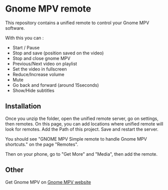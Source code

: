 # Gnome MPV remote
This repository contains a unified remote to control your Gnome MPV software.

With this you can :

- Start / Pause
- Stop and save (position saved on the video)
- Stop and close gnome MPV
- Previous/Next video on playlist 
- Set the video in fullscreen
- Reduce/Increase volume
- Mute
- Go back and forward (around 15seconds)
- Show/Hide subtitles


## Installation

Once you unzip the folder, open the unified remote server, go on settings, then remotes.
On this page, you can add locations where unified remote will look for remotes. Add the Path of this project. Save and restart the server.

You should see "GNOME MPV
Simple remote to handle Gnome MPV shortcuts." on the page "Remotes".

Then on your phone, go to "Get More" and "Media", then add the remote.


## Other

Get Gnome MPV on [Gnome MPV website](https://gnome-mpv.github.io)
